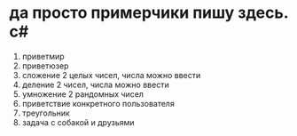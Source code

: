 # да просто примерчики пишу здесь. c#
1. приветмир
2. приветюзер
3. сложение 2 целых чисел, числа можно ввести
4. деление 2 чисел, числа можно ввести
5. умножение 2 рандомных чисел
6. приветствие конкретного пользователя
7. треугольник
8. задача с собакой и друзьями